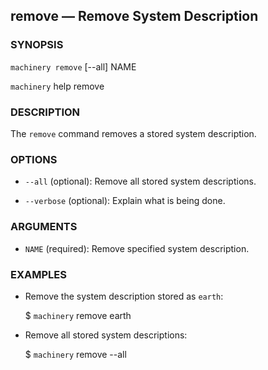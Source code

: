 
## remove — Remove System Description

### SYNOPSIS

`machinery remove` [--all]
    NAME

`machinery` help remove


### DESCRIPTION

The `remove` command removes a stored system description.


### OPTIONS

  * `--all` (optional):
    Remove all stored system descriptions.

  * `--verbose` (optional):
    Explain what is being done.


### ARGUMENTS

  * `NAME` (required):
    Remove specified system description.


### EXAMPLES

  * Remove the system description stored as `earth`:

    $ `machinery` remove earth

  * Remove all stored system descriptions:

    $ `machinery` remove --all

